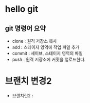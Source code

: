 # hello git

## git 명령어 요약

- clone : 원격 저장소 복사
- add : 스테이지 영역에 작업 파일 추가
- commit : 세이브, 스테이지 영역의 파일
- push : 원격 저장소에 커밋을 업로드한다.

# 브랜치 변경2

- 브랜치란2 : 

